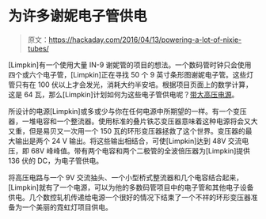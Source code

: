 # 为许多谢妮电子管供电

> 原文：<https://hackaday.com/2016/04/13/powering-a-lot-of-nixie-tubes/>

[Limpkin]有一个使用大量 IN-9 谢妮管的项目的想法。一个数码管时钟只会使用四个或六个电子管，[Limpkin]正在寻找 50 个 9 英寸条形图谢妮电子管。这些灯管只有在 100 伏以上才会发光，消耗大约半安培。根据项目页面上的数学计算，这是 64 瓦，那么[Limpkin]计划如何为这些电子管供电呢？[带大高压电源](http://www.limpkin.fr/index.php?post/2016/02/18/High-Voltage-Power-Supply-for-Nixie-Tubes)。

所设计的电源[Limpkin]或多或少与你在任何电源中所期望的一样。有一个变压器，一堆电容和一个整流器。使用标准的叠片铁芯变压器意味着这种电源将会又大又重，但是易贝又一次用一个 150 瓦的环形变压器拯救了这个世界。变压器的最大输出是两个 24 V 输出。将这些输出相结合，可使[Limpkin]达到 48V 交流电压，即 68V 峰峰值。带有两个电容和两个二极管的全波倍压器为[Limpkin]提供 136 伏的 DC，为电子管供电。

将高压电路与一个 9V 交流抽头、一个小型桥式整流器和几个电容结合起来，[Limpkin]就有了一个电源，可以为他的多数码管项目中的电子管和其他电子设备供电。几个数控轧机传递给电源一个很好的情况下结束了一个不祥的环形变压器准备为一个美丽的霓虹灯项目供电。